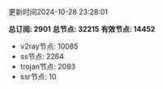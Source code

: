 更新时间2024-10-28 23:28:01

**总订阅: 2901**
**总节点: 32215**
**有效节点: 14452**
- v2ray节点: 10085
- ss节点: 2264
- trojan节点: 2093
- ssr节点: 10
